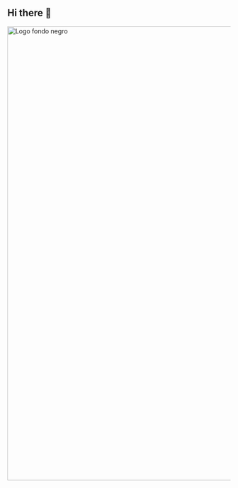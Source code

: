 ## Hi there 👋
<img width="1024" height="1024" alt="Logo fondo negro" src="https://github.com/user-attachments/assets/0e414c89-e156-4ec8-b1f1-3e9e0348d637" />
<!--
**nievesandresdev/nievesandresdev** is a ✨ _special_ ✨ repository because its `README.md` (this file) appears on your GitHub profile.

Here are some ideas to get you started:
<img width="1024" height="1024" alt="Logo fondo negro" src="https://github.com/user-attachments/assets/0e414c89-e156-4ec8-b1f1-3e9e0348d637" />

- 🔭 I’m currently working on ...
- 🌱 I’m currently learning ...
- 👯 I’m looking to collaborate on ...
- 🤔 I’m looking for help with ...
- 💬 Ask me about ...
- 📫 How to reach me: ...
- 😄 Pronouns: ...
- ⚡ Fun fact: ...
-->
